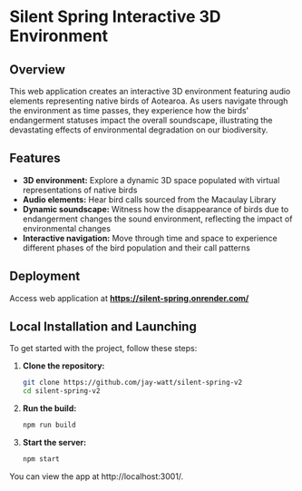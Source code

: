 # Silent Spring Interactive 3D Environment

## Overview

This web application creates an interactive 3D environment featuring audio elements representing native birds of Aotearoa. As users navigate through the environment as time passes, they experience how the birds' endangerment statuses impact the overall soundscape, illustrating the devastating effects of environmental degradation on our biodiversity.

## Features

- **3D environment:** Explore a dynamic 3D space populated with virtual representations of native birds
- **Audio elements:** Hear bird calls sourced from the Macaulay Library
- **Dynamic soundscape:** Witness how the disappearance of birds due to endangerment changes the sound environment, reflecting the impact of environmental changes
- **Interactive navigation:** Move through time and space to experience different phases of the bird population and their call patterns

## Deployment

Access web application at **https://silent-spring.onrender.com/**

## Local Installation and Launching

To get started with the project, follow these steps:

1. **Clone the repository:**
   ```bash
   git clone https://github.com/jay-watt/silent-spring-v2
   cd silent-spring-v2

2. **Run the build:**
   ```bash
   npm run build

3. **Start the server:**
   ```bash
   npm start

You can view the app at http://localhost:3001/.